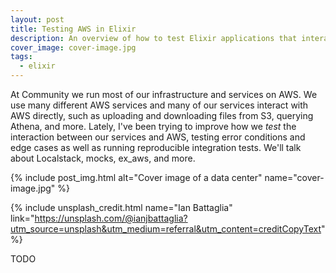```yaml
---
layout: post
title: Testing AWS in Elixir
description: An overview of how to test Elixir applications that interact with AWS.
cover_image: cover-image.jpg
tags:
  - elixir
---
```


At Community we run most of our infrastructure and services on AWS. We use many different AWS services and many of our services interact with AWS directly, such as uploading and downloading files from S3, querying Athena, and more. Lately, I've been trying to improve how we *test* the interaction between our services and AWS, testing error conditions and edge cases as well as running reproducible integration tests. We'll talk about Localstack, mocks, ex_aws, and more.

{% include post_img.html alt="Cover image of a data center" name="cover-image.jpg" %}

{% include unsplash_credit.html name="Ian Battaglia" link="https://unsplash.com/@ianjbattaglia?utm_source=unsplash&utm_medium=referral&utm_content=creditCopyText" %}

TODO
